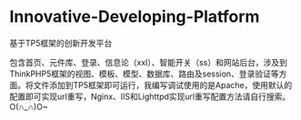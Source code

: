 # Innovative-Developing-Platform
基于TP5框架的创新开发平台

包含首页、元件库、登录、信息论（xxl）、智能开关（ss）和网站后台，涉及到ThinkPHP5框架的视图、模板、模型、数据库、路由及session、登录验证等方面。将文件添加到TP5框架即可运行，我编写调试使用的是Apache，使用默认的配置即可实现url重写，Nginx、IIS和Lighttpd实现url重写配置方法请自行搜索。O(∩_∩)O~
